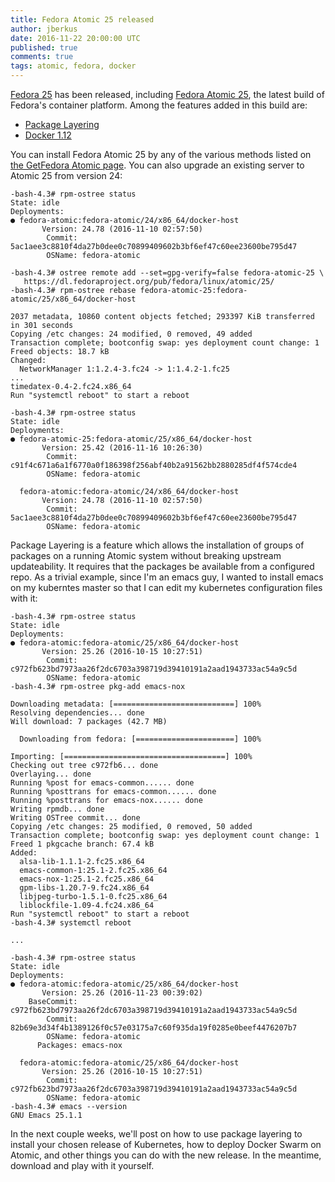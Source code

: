 ```yaml
---
title: Fedora Atomic 25 released
author: jberkus
date: 2016-11-22 20:00:00 UTC
published: true
comments: true
tags: atomic, fedora, docker
---
```


[Fedora 25](https://fedoramagazine.org/fedora-25-released/) has been released,
including [Fedora Atomic 25](https://getfedora.org/en/atomic/), the latest build of
Fedora's container platform.  Among the features added in this build are:

* [Package Layering](http://www.projectatomic.io/blog/2016/07/hacking-and-extending-atomic-host/)
* [Docker 1.12](https://blog.docker.com/2016/06/docker-1-12-built-in-orchestration/)

You can install Fedora Atomic 25 by any of the various methods listed
on [the GetFedora Atomic page](https://getfedora.org/en/atomic/).  You can also
upgrade an existing server to Atomic 25 from version 24:

```
-bash-4.3# rpm-ostree status
State: idle
Deployments:
● fedora-atomic:fedora-atomic/24/x86_64/docker-host
       Version: 24.78 (2016-11-10 02:57:50)
        Commit: 5ac1aee3c8810f4da27b0dee0c70899409602b3bf6ef47c60ee23600be795d47
        OSName: fedora-atomic

-bash-4.3# ostree remote add --set=gpg-verify=false fedora-atomic-25 \
   https://dl.fedoraproject.org/pub/fedora/linux/atomic/25/
-bash-4.3# rpm-ostree rebase fedora-atomic-25:fedora-atomic/25/x86_64/docker-host

2037 metadata, 10860 content objects fetched; 293397 KiB transferred in 301 seconds
Copying /etc changes: 24 modified, 0 removed, 49 added
Transaction complete; bootconfig swap: yes deployment count change: 1
Freed objects: 18.7 kB
Changed:
  NetworkManager 1:1.2.4-3.fc24 -> 1:1.4.2-1.fc25
...
timedatex-0.4-2.fc24.x86_64
Run "systemctl reboot" to start a reboot

-bash-4.3# rpm-ostree status
State: idle
Deployments:
● fedora-atomic-25:fedora-atomic/25/x86_64/docker-host
       Version: 25.42 (2016-11-16 10:26:30)
        Commit: c91f4c671a6a1f6770a0f186398f256abf40b2a91562bb2880285df4f574cde4
        OSName: fedora-atomic

  fedora-atomic:fedora-atomic/24/x86_64/docker-host
       Version: 24.78 (2016-11-10 02:57:50)
        Commit: 5ac1aee3c8810f4da27b0dee0c70899409602b3bf6ef47c60ee23600be795d47
        OSName: fedora-atomic

```

Package Layering is a feature which allows the installation of groups of packages
on a running Atomic system without breaking upstream updateability.  It requires
that the packages be available from a configured repo.  As a trivial example, since
I'm an emacs guy, I wanted to install emacs on my kuberntes master so that
I can edit my kubernetes configuration files with it:

```
-bash-4.3# rpm-ostree status
State: idle
Deployments:
● fedora-atomic:fedora-atomic/25/x86_64/docker-host
       Version: 25.26 (2016-10-15 10:27:51)
        Commit: c972fb623bd7973aa26f2dc6703a398719d39410191a2aad1943733ac54a9c5d
        OSName: fedora-atomic
-bash-4.3# rpm-ostree pkg-add emacs-nox

Downloading metadata: [===========================] 100%
Resolving dependencies... done
Will download: 7 packages (42.7 MB)

  Downloading from fedora: [======================] 100%

Importing: [====================================] 100%
Checking out tree c972fb6... done
Overlaying... done
Running %post for emacs-common...... done
Running %posttrans for emacs-common...... done
Running %posttrans for emacs-nox...... done
Writing rpmdb... done
Writing OSTree commit... done
Copying /etc changes: 25 modified, 0 removed, 50 added
Transaction complete; bootconfig swap: yes deployment count change: 1
Freed 1 pkgcache branch: 67.4 kB
Added:
  alsa-lib-1.1.1-2.fc25.x86_64
  emacs-common-1:25.1-2.fc25.x86_64
  emacs-nox-1:25.1-2.fc25.x86_64
  gpm-libs-1.20.7-9.fc24.x86_64
  libjpeg-turbo-1.5.1-0.fc25.x86_64
  liblockfile-1.09-4.fc24.x86_64
Run "systemctl reboot" to start a reboot
-bash-4.3# systemctl reboot

...

-bash-4.3# rpm-ostree status
State: idle
Deployments:
● fedora-atomic:fedora-atomic/25/x86_64/docker-host
       Version: 25.26 (2016-11-23 00:39:02)
    BaseCommit: c972fb623bd7973aa26f2dc6703a398719d39410191a2aad1943733ac54a9c5d
        Commit: 82b69e3d34f4b1389126f0c57e03175a7c60f935da19f0285e0beef4476207b7
        OSName: fedora-atomic
      Packages: emacs-nox

  fedora-atomic:fedora-atomic/25/x86_64/docker-host
       Version: 25.26 (2016-10-15 10:27:51)
        Commit: c972fb623bd7973aa26f2dc6703a398719d39410191a2aad1943733ac54a9c5d
        OSName: fedora-atomic
-bash-4.3# emacs --version
GNU Emacs 25.1.1
```

In the next couple weeks, we'll post on how to use package layering to install
your chosen release of Kubernetes, how to deploy Docker Swarm on Atomic, and other
things you can do with the new release.  In  the meantime, download and
play with it yourself.

